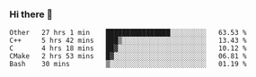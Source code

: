 ### Hi there 👋

<!--
**WShiBin/WShiBin** is a ✨ _special_ ✨ repository because its `README.md` (this file) appears on your GitHub profile.

Here are some ideas to get you started:

- 🔭 I’m currently working on ...
- 🌱 I’m currently learning ...
- 👯 I’m looking to collaborate on ...
- 🤔 I’m looking for help with ...
- 💬 Ask me about ...
- 📫 How to reach me: ...
- 😄 Pronouns: ...
- ⚡ Fun fact: ...
-->

<!--START_SECTION:waka-->
```text
Other   27 hrs 1 min    ████████████████░░░░░░░░░   63.53 % 
C++     5 hrs 42 mins   ███▒░░░░░░░░░░░░░░░░░░░░░   13.43 % 
C       4 hrs 18 mins   ██▓░░░░░░░░░░░░░░░░░░░░░░   10.12 % 
CMake   2 hrs 53 mins   █▓░░░░░░░░░░░░░░░░░░░░░░░   06.81 % 
Bash    30 mins         ▒░░░░░░░░░░░░░░░░░░░░░░░░   01.19 % 
```
<!--END_SECTION:waka-->
